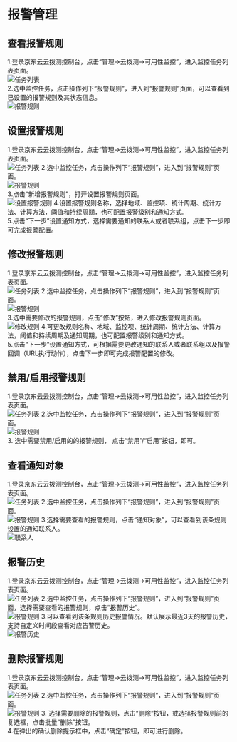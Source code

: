 # 报警管理
## 查看报警规则  
1.登录京东云云拨测控制台，点击“管理->云拨测->可用性监控”，进入监控任务列表页面。  
![任务列表](https://raw.githubusercontent.com/luolei-laurel/cn/Cloud-Detection/image/Cloud-Detection/task-usa-list.png)  
2.选中监控任务，点击操作列下“报警规则”，进入到“报警规则”页面，可以查看到已设置的报警规则及其状态信息。  
![报警规则](https://raw.githubusercontent.com/luolei-laurel/cn/Cloud-Detection/image/Cloud-Detection/alarmrule_usa-1.png)  
## 设置报警规则  
1.登录京东云云拨测控制台，点击“管理->云拨测->可用性监控”，进入监控任务列表页面。  
![任务列表](https://raw.githubusercontent.com/luolei-laurel/cn/Cloud-Detection/image/Cloud-Detection/task-usa-list.png) 
2.选中监控任务，点击操作列下“报警规则”，进入到“报警规则”页面。  
![报警规则](https://raw.githubusercontent.com/luolei-laurel/cn/Cloud-Detection/image/Cloud-Detection/alarmrule_usa-1.png)  
3.点击“新增报警规则”，打开设置报警规则页面。  
![设置报警规则](https://raw.githubusercontent.com/luolei-laurel/cn/Cloud-Detection/image/Cloud-Detection/SetAlarm-2.png) 
4.设置报警规则名称，选择地域、监控项、统计周期、统计方法、计算方法，阈值和持续周期，也可配置报警级别和通知方式。  
5.点击“下一步”设置通知方式，选择需要通知的联系人或者联系组，点击下一步即可完成报警配置。

## 修改报警规则  
1.登录京东云云拨测控制台，点击“管理->云拨测->可用性监控”，进入监控任务列表页面。  
![任务列表](https://raw.githubusercontent.com/luolei-laurel/cn/Cloud-Detection/image/Cloud-Detection/task-usa-list.png) 
2.选中监控任务，点击操作列下“报警规则”，进入到“报警规则”页面。  
![报警规则](https://raw.githubusercontent.com/luolei-laurel/cn/Cloud-Detection/image/Cloud-Detection/alarmrule_usa-1.png)  
3.选中需要修改的报警规则，点击“修改”按钮，进入修改报警规则页面。   
![修改规则](https://raw.githubusercontent.com/luolei-laurel/cn/Cloud-Detection/image/Cloud-Detection/ModifyAlarm-2.png) 
4.可更改规则名称、地域、监控项、统计周期、统计方法、计算方法，阈值和持续周期及通知周期，也可配置报警级别和通知方式。  
5.点击“下一步”设置通知方式，可根据需要更改通知的联系人或者联系组以及报警回调（URL执行动作），点击下一步即可完成报警配置的修改。

## 禁用/启用报警规则  
1.登录京东云云拨测控制台，点击“管理->云拨测->可用性监控”，进入监控任务列表页面。  
![任务列表](https://raw.githubusercontent.com/luolei-laurel/cn/Cloud-Detection/image/Cloud-Detection/task-usa-list.png)
2.选中监控任务，点击操作列下“报警规则”，进入到“报警规则”页面。  
![报警规则](https://raw.githubusercontent.com/luolei-laurel/cn/Cloud-Detection/image/Cloud-Detection/alarmrule_usa-1.png)  
3. 选中需要禁用/启用的的报警规则， 点击“禁用”/“启用”按钮，即可。

## 查看通知对象  
1.登录京东云云拨测控制台，点击“管理->云拨测->可用性监控”，进入监控任务列表页面。  
![任务列表](https://raw.githubusercontent.com/luolei-laurel/cn/Cloud-Detection/image/Cloud-Detection/task-usa-list.png)
2.选中监控任务，点击操作列下“报警规则”，进入到“报警规则”页面。  
![报警规则](https://raw.githubusercontent.com/luolei-laurel/cn/Cloud-Detection/image/Cloud-Detection/alarmrule_usa-1.png)
3.选择需要查看的报警规则，点击“通知对象”，可以查看到该条规则设置的通知联系人。  
![联系人](https://raw.githubusercontent.com/luolei-laurel/cn/Cloud-Detection/image/Cloud-Detection/contacts.png)

## 报警历史  
1.登录京东云云拨测控制台，点击“管理->云拨测->可用性监控”，进入监控任务列表页面。  
![任务列表](https://raw.githubusercontent.com/luolei-laurel/cn/Cloud-Detection/image/Cloud-Detection/task-usa-list.png)
2.选中监控任务，点击操作列下“报警规则”，进入到“报警规则”页面，选择需要查看的报警规则，点击“报警历史”。   
![报警规则](https://raw.githubusercontent.com/luolei-laurel/cn/Cloud-Detection/image/Cloud-Detection/alarmrule_usa-1.png)
3.可以查看到该条规则历史报警情况。默认展示最近3天的报警历史，支持自定义时间段查看对应告警历史。  
![报警历史](https://raw.githubusercontent.com/luolei-laurel/cn/Cloud-Detection/image/Cloud-Detection/alarmhistory-usa.png)

## 删除报警规则  
1.登录京东云云拨测控制台，点击“管理->云拨测->可用性监控”，进入监控任务列表页面。  
![任务列表](https://raw.githubusercontent.com/luolei-laurel/cn/Cloud-Detection/image/Cloud-Detection/task-usa-list.png)
2.选中监控任务，点击操作列下“报警规则”，进入到“报警规则”页面。  
![报警规则](https://raw.githubusercontent.com/luolei-laurel/cn/Cloud-Detection/image/Cloud-Detection/alarmrule_usa-1.png)
3. 选择需要删除的报警规则，点击“删除”按钮，或选择报警规则前的复选框，点击批量“删除”按钮。  
4.在弹出的确认删除提示框中，点击“确定”按钮，即可进行删除。
